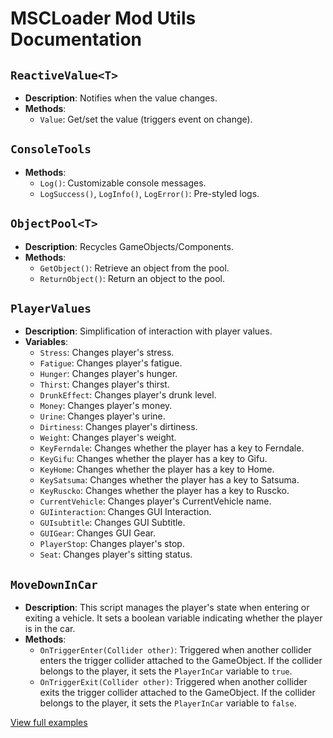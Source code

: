 # MSCLoader Mod Utils Documentation

## `ReactiveValue<T>`
- **Description**: Notifies when the value changes.
- **Methods**:
  - `Value`: Get/set the value (triggers event on change).

## `ConsoleTools`
- **Methods**:
  - `Log()`: Customizable console messages.
  - `LogSuccess()`, `LogInfo()`, `LogError()`: Pre-styled logs.

## `ObjectPool<T>`
- **Description**: Recycles GameObjects/Components.
- **Methods**:
  - `GetObject()`: Retrieve an object from the pool.
  - `ReturnObject()`: Return an object to the pool.

## `PlayerValues`
- **Description**: Simplification of interaction with player values.
- **Variables**:
  - `Stress`: Changes player's stress.
  - `Fatigue`: Changes player's fatigue.
  - `Hunger`: Changes player's hunger.
  - `Thirst`: Changes player's thirst.
  - `DrunkEffect`: Changes player's drunk level.
  - `Money`: Changes player's money.
  - `Urine`: Changes player's urine.
  - `Dirtiness`: Changes player's dirtiness.
  - `Weight`: Changes player's weight.
  - `KeyFerndale`: Changes whether the player has a key to Ferndale.
  - `KeyGifu`: Changes whether the player has a key to Gifu.
  - `KeyHome`: Changes whether the player has a key to Home.
  - `KeySatsuma`: Changes whether the player has a key to Satsuma.
  - `KeyRuscko`: Changes whether the player has a key to Ruscko.
  - `CurrentVehicle`: Changes player's CurrentVehicle name.
  - `GUIinteraction`: Changes GUI Interaction.
  - `GUIsubtitle`: Changes GUI Subtitle.
  - `GUIGear`: Changes GUI Gear.
  - `PlayerStop`: Changes player's stop.
  - `Seat`: Changes player's sitting status.

## `MoveDownInCar`
- **Description**: This script manages the player's state when entering or exiting a vehicle. It sets a boolean variable indicating whether the player is in the car.
- **Methods**:
  - `OnTriggerEnter(Collider other)`: Triggered when another collider enters the trigger collider attached to the GameObject. If the collider belongs to the player, it sets the `PlayerInCar` variable to `true`.
  - `OnTriggerExit(Collider other)`: Triggered when another collider exits the trigger collider attached to the GameObject. If the collider belongs to the player, it sets the `PlayerInCar` variable to `false`.

[View full examples](ExampleMod/UtilsExample.cs)